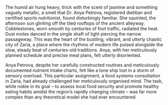 The humid air hung heavy, thick with the scent of jasmine and something vaguely metallic, a smell that Dr. Anya Petrova, registered dietitian and certified sports nutritionist, found disturbingly familiar.  She squinted, the afternoon sun glinting off the tiled rooftops of the ancient alleyway.  Cobblestones, worn smooth by centuries of foot traffic, radiated the heat.  Dust motes danced in the single shaft of light piercing the narrow passageway.  This was the heart of the bustling, vibrant, and utterly chaotic city of Zaria, a place where the rhythms of modern life pulsed alongside the slow, steady beat of centuries-old traditions.  Anya, with her meticulously planned schedule and precise meal plans, felt utterly disoriented.

Anya Petrova, despite her carefully constructed routines and meticulously documented nutrient intake charts, felt like a lone ship lost in a storm of sensory overload.  This particular assignment, a food systems consultation in Zaria, had already challenged her meticulously organised mind.  The task, while noble in its goal – to assess local food security and promote healthy eating habits amidst the region’s rapidly changing climate – was far more complex than any theoretical model she had ever encountered.
